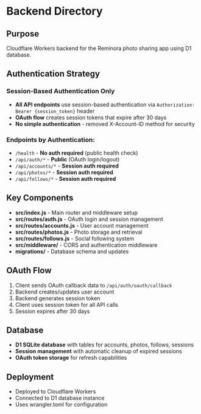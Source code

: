 # Backend Directory

## Purpose
Cloudflare Workers backend for the Reminora photo sharing app using D1 database.

## Authentication Strategy

### Session-Based Authentication Only
- **All API endpoints** use session-based authentication via `Authorization: Bearer {session_token}` header
- **OAuth flow** creates session tokens that expire after 30 days
- **No simple authentication** - removed X-Account-ID method for security

### Endpoints by Authentication:
- `/health` - **No auth required** (public health check)
- `/api/auth/*` - **Public** (OAuth login/logout)
- `/api/accounts/*` - **Session auth required**
- `/api/photos/*` - **Session auth required** 
- `/api/follows/*` - **Session auth required**

## Key Components
- **src/index.js** - Main router and middleware setup
- **src/routes/auth.js** - OAuth login and session management
- **src/routes/accounts.js** - User account management
- **src/routes/photos.js** - Photo storage and retrieval
- **src/routes/follows.js** - Social following system
- **src/middleware/** - CORS and authentication middleware
- **migrations/** - Database schema and updates

## OAuth Flow
1. Client sends OAuth callback data to `/api/auth/oauth/callback`
2. Backend creates/updates user account
3. Backend generates session token
4. Client uses session token for all API calls
5. Session expires after 30 days

## Database
- **D1 SQLite database** with tables for accounts, photos, follows, sessions
- **Session management** with automatic cleanup of expired sessions
- **OAuth token storage** for refresh capabilities

## Deployment
- Deployed to Cloudflare Workers
- Connected to D1 database instance
- Uses wrangler.toml for configuration